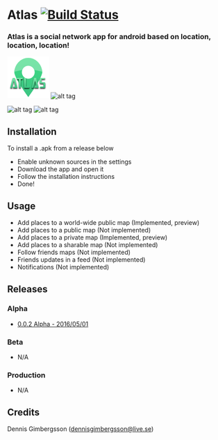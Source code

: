 # Atlas [![Build Status](https://travis-ci.org/Gimbergsson/Atlas.svg?branch=master)](https://travis-ci.org/Gimbergsson/Atlas.svg?branch=master)
### Atlas is a social network app for android based on location, location, location!

![alt tag](https://raw.githubusercontent.com/Gimbergsson/Atlas/master/app/src/main/res/mipmap-xhdpi/ic_launcher.png)
![alt tag](https://www.android.com/static/img/logos-2x/android-wordmark-8EC047.png)

![alt tag](http://dennisgimbergsson.se/images/atlas_01.png)
![alt tag](http://dennisgimbergsson.se/images/atlas_02.png)
## Installation
To install a .apk from a release below
- Enable unknown sources in the settings
- Download the app and open it
- Follow the installation instructions
- Done!

## Usage
- Add places to a world-wide public map (Implemented, preview)
- Add places to a public map (Not implemented)
- Add places to a private map (Implemented, preview)
- Add places to a sharable map (Not implemented)
- Follow friends maps (Not implemented)
- Friends updates in a feed (Not implemented)
- Notifications (Not implemented)

## Releases

### Alpha
- [0.0.2 Alpha - 2016/05/01](https://github.com/Gimbergsson/Atlas/raw/master/app/app-release.apk ".0.2 Alpha - /app/app-release")

### Beta
- N/A

### Production
- N/A

## Credits
Dennis Gimbergsson (dennisgimbergsson@live.se)